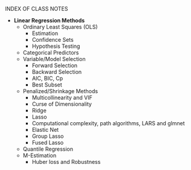 
INDEX OF CLASS NOTES

* <b>Linear Regression Methods</b>
  * Ordinary Least Squares (OLS)
    * Estimation
    * Confidence Sets
    * Hypothesis Testing
  * Categorical Predictors
  * Variable/Model Selection
    * Forward Selection
    * Backward Selection
    * AIC, BIC, Cp
    * Best Subset
  * Penalized/Shrinkage Methods
    * Multicollinearity and VIF 
    * Curse of Dimensionality 
    * Ridge
    * Lasso
    * Computational complexity, path algorithms, LARS and glmnet
    * Elastic Net
    * Group Lasso
    * Fused Lasso
  * Quantile Regression   
  * M-Estimation
    * Huber loss and Robustness
  

